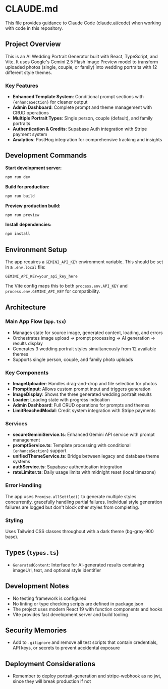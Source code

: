 # CLAUDE.md

This file provides guidance to Claude Code (claude.ai/code) when working with code in this repository.

## Project Overview

This is an AI Wedding Portrait Generator built with React, TypeScript, and Vite. It uses Google's Gemini 2.5 Flash Image Preview model to transform uploaded photos (single, couple, or family) into wedding portraits with 12 different style themes.

### Key Features
- **Enhanced Template System**: Conditional prompt sections with `{enhanceSection}` for cleaner output
- **Admin Dashboard**: Complete prompt and theme management with CRUD operations  
- **Multiple Portrait Types**: Single person, couple (default), and family portraits
- **Authentication & Credits**: Supabase Auth integration with Stripe payment system
- **Analytics**: PostHog integration for comprehensive tracking and insights

## Development Commands

**Start development server:**
```bash
npm run dev
```

**Build for production:**
```bash
npm run build
```

**Preview production build:**
```bash
npm run preview
```

**Install dependencies:**
```bash
npm install
```

## Environment Setup

The app requires a `GEMINI_API_KEY` environment variable. This should be set in a `.env.local` file:
```
GEMINI_API_KEY=your_api_key_here
```

The Vite config maps this to both `process.env.API_KEY` and `process.env.GEMINI_API_KEY` for compatibility.

## Architecture

### Main App Flow (`App.tsx`)
- Manages state for source image, generated content, loading, and errors
- Orchestrates image upload → prompt processing → AI generation → results display
- Generates 3 wedding portrait styles simultaneously from 12 available themes
- Supports single person, couple, and family photo uploads

### Key Components
- **ImageUploader**: Handles drag-and-drop and file selection for photos
- **PromptInput**: Allows custom prompt input and triggers generation
- **ImageDisplay**: Shows the three generated wedding portrait results
- **Loader**: Loading state with progress indication
- **Admin Dashboard**: Full CRUD operations for prompts and themes
- **LimitReachedModal**: Credit system integration with Stripe payments

### Services
- **secureGeminiService.ts**: Enhanced Gemini API service with prompt management
- **promptService.ts**: Template processing with conditional `{enhanceSection}` support
- **unifiedThemeService.ts**: Bridge between legacy and database theme systems
- **authService.ts**: Supabase authentication integration
- **rateLimiter.ts**: Daily usage limits with midnight reset (local timezone)

### Error Handling
The app uses `Promise.allSettled()` to generate multiple styles concurrently, gracefully handling partial failures. Individual style generation failures are logged but don't block other styles from completing.

### Styling
Uses Tailwind CSS classes throughout with a dark theme (bg-gray-900 base).

## Types (`types.ts`)
- `GeneratedContent`: Interface for AI-generated results containing imageUrl, text, and optional style identifier

## Development Notes
- No testing framework is configured
- No linting or type checking scripts are defined in package.json
- The project uses modern React 19 with function components and hooks
- Vite provides fast development server and build tooling

## Security Memories
- Add to `.gitignore` and remove all test scripts that contain credentials, API keys, or secrets to prevent accidental exposure

## Deployment Considerations
- Remember to deploy portrait-generation and stripe-webhook as no jwt, since they will break production if not